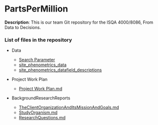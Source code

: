 # PartsPerMillion
**Description**: This is our team Git repository for the ISQA 4000/8086, From Data to Decisions.

### List of files in the repository
* Data
  * [Search Parameter](https://github.com/priya0318/PartsPerMillion/blob/master/Data/search_parameters.csv)
  * [site_phenometrics_data](https://github.com/priya0318/PartsPerMillion/blob/master/Data/site_phenometrics_data.csv)
  * [site_phenometrics_datafield_descriptions](https://github.com/priya0318/PartsPerMillion/blob/master/Data/site_phenometrics_datafield_descriptions.csv)

* Project Work Plan
  * [Project Work Plan.md](https://github.com/priya0318/PartsPerMillion/blob/master/ProjectWorkPlan/Project%20Work%20Plan.md)
  
* BackgroundResearchReports
  * [TheClientOrganizationAndItsMissionAndGoals.md](https://github.com/priya0318/PartsPerMillion/blob/master/BackgroundResearchReports/TheClientOrganizationAndItsMissionAndGoals.md)
  * [StudyOrganism.md](https://github.com/priya0318/PartsPerMillion/blob/master/BackgroundResearchReports/StudyOrganism.md)
  * [ResearchQuestions.md](https://github.com/priya0318/PartsPerMillion/blob/master/BackgroundResearchReports/ResearchQuestions.md)
